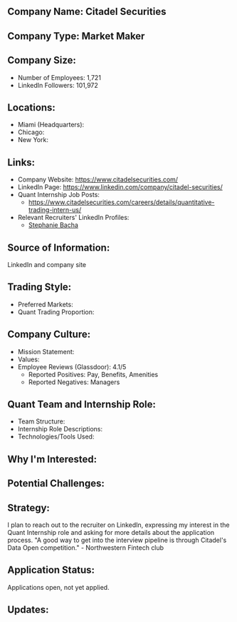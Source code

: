 ## Company Name: Citadel Securities

## Company Type: Market Maker

## Company Size:
- Number of Employees: 1,721
- LinkedIn Followers: 101,972

## Locations:
- Miami (Headquarters):
- Chicago: 
- New York: 

## Links:
- Company Website: https://www.citadelsecurities.com/
- LinkedIn Page: https://www.linkedin.com/company/citadel-securities/
- Quant Internship Job Posts: 
  - https://www.citadelsecurities.com/careers/details/quantitative-trading-intern-us/
- Relevant Recruiters' LinkedIn Profiles: 
  - [Stephanie Bacha](https://www.linkedin.com/in/stephanie-bacha-b11729129/)

## Source of Information:
LinkedIn and company site

## Trading Style:
- Preferred Markets: 
- Quant Trading Proportion: 

## Company Culture:
- Mission Statement: 
- Values: 
- Employee Reviews (Glassdoor): 4.1/5
  - Reported Positives: Pay, Benefits, Amenities
  - Reported Negatives: Managers

## Quant Team and Internship Role:
- Team Structure: 
- Internship Role Descriptions: 
- Technologies/Tools Used: 

## Why I'm Interested:

## Potential Challenges: 

## Strategy:
I plan to reach out to the recruiter on LinkedIn, expressing my interest in the Quant Internship role and asking for more details about the application process.
"A good way to get into the interview pipeline is through Citadel's Data Open competition." - Northwestern Fintech club

## Application Status:
Applications open, not yet applied.

## Updates:
